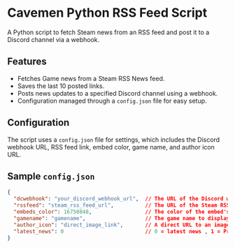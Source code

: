 # Cavemen Python RSS Feed Script

A Python script to fetch Steam news from an RSS feed and post it to a Discord channel via a webhook.

## Features

- Fetches Game news from a Steam RSS News feed.
- Saves the last 10 posted links.
- Posts news updates to a specified Discord channel using a webhook.
- Configuration managed through a `config.json` file for easy setup.

## Configuration

The script uses a `config.json` file for settings, which includes the Discord webhook URL, RSS feed link, embed color, game name, and author icon URL.

## Sample `config.json`

```json
{
  "dcwebhook": "your_discord_webhook_url",  // The URL of the Discord webhook
  "rssfeed": "steam_rss_feed_url",          // The URL of the Steam RSS feed
  "embeds_color": 16750848,                 // The color of the embed's sideline in decimal value (use SpyColor.com for conversion)
  "gamename": "gamename",                   // The game name to display at the bottom of the embed along with the post date
  "author_icon": "direct_image_link",       // A direct URL to an image (ending in .jpg, .jpeg, or .png) to show as an author icon
  "latest_news": 0                          // 0 = latest news , 1 = Previous News Entry
}
